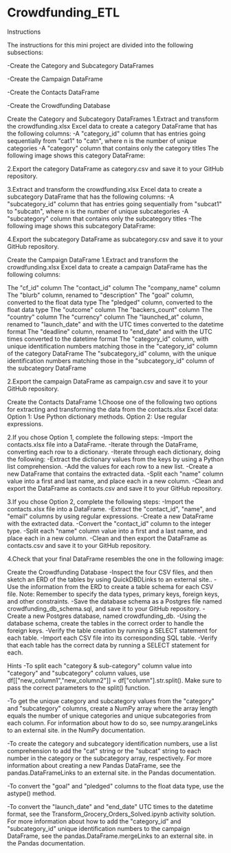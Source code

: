 # Crowdfunding_ETL

Instructions

The instructions for this mini project are divided into the following subsections:

-Create the Category and Subcategory DataFrames

-Create the Campaign DataFrame

-Create the Contacts DataFrame

-Create the Crowdfunding Database



Create the Category and Subcategory DataFrames
1.Extract and transform the crowdfunding.xlsx Excel data to create a category DataFrame that has the following columns:
-A "category_id" column that has entries going sequentially from "cat1" to "catn", where n is the number of unique categories
-A "category" column that contains only the category titles
The following image shows this category DataFrame:

2.Export the category DataFrame as category.csv and save it to your GitHub repository.

3.Extract and transform the crowdfunding.xlsx Excel data to create a subcategory DataFrame that has the following columns:
-A "subcategory_id" column that has entries going sequentially from "subcat1" to "subcatn", where n is the number of unique subcategories
-A "subcategory" column that contains only the subcategory titles
-The following image shows this subcategory DataFrame:

4.Export the subcategory DataFrame as subcategory.csv and save it to your GitHub repository.

Create the Campaign DataFrame
1.Extract and transform the crowdfunding.xlsx Excel data to create a campaign DataFrame has the following columns:

The "cf_id" column
The "contact_id" column
The "company_name" column
The "blurb" column, renamed to "description"
The "goal" column, converted to the float data type
The "pledged" column, converted to the float data type
The "outcome" column
The "backers_count" column
The "country" column
The "currency" column
The "launched_at" column, renamed to "launch_date" and with the UTC times converted to the datetime format
The "deadline" column, renamed to "end_date" and with the UTC times converted to the datetime format
The "category_id" column, with unique identification numbers matching those in the "category_id" column of the category DataFrame
The "subcategory_id" column, with the unique identification numbers matching those in the "subcategory_id" column of the subcategory DataFrame

2.Export the campaign DataFrame as campaign.csv and save it to your GitHub repository.

Create the Contacts DataFrame
1.Choose one of the following two options for extracting and transforming the data from the contacts.xlsx Excel data:
Option 1: Use Python dictionary methods.
Option 2: Use regular expressions.

2.If you chose Option 1, complete the following steps:
-Import the contacts.xlsx file into a DataFrame.
-Iterate through the DataFrame, converting each row to a dictionary.
-Iterate through each dictionary, doing the following:
-Extract the dictionary values from the keys by using a Python list comprehension.
-Add the values for each row to a new list.
-Create a new DataFrame that contains the extracted data.
-Split each "name" column value into a first and last name, and place each in a new column.
-Clean and export the DataFrame as contacts.csv and save it to your GitHub repository.

3.If you chose Option 2, complete the following steps:
-Import the contacts.xlsx file into a DataFrame.
-Extract the "contact_id", "name", and "email" columns by using regular expressions.
-Create a new DataFrame with the extracted data.
-Convert the "contact_id" column to the integer type.
-Split each "name" column value into a first and a last name, and place each in a new column.
-Clean and then export the DataFrame as contacts.csv and save it to your GitHub repository.

4.Check that your final DataFrame resembles the one in the following image:

Create the Crowdfunding Database
-Inspect the four CSV files, and then sketch an ERD of the tables by using QuickDBDLinks to an external site..
-Use the information from the ERD to create a table schema for each CSV file.
Note: Remember to specify the data types, primary keys, foreign keys, and other constraints.
-Save the database schema as a Postgres file named crowdfunding_db_schema.sql, and save it to your GitHub repository.
-Create a new Postgres database, named crowdfunding_db.
-Using the database schema, create the tables in the correct order to handle the foreign keys.
-Verify the table creation by running a SELECT statement for each table.
-Import each CSV file into its corresponding SQL table.
-Verify that each table has the correct data by running a SELECT statement for each.

Hints
-To split each "category & sub-category" column value into "category" and "subcategory" column values, use df[["new_column1","new_column2"]] = df["column"].str.split(). Make sure to pass the correct parameters to the split() function.

-To get the unique category and subcategory values from the "category" and "subcategory" columns, create a NumPy array where the array length equals the number of unique categories and unique subcategories from each column. For information about how to do so, see numpy.arangeLinks to an external site. in the NumPy documentation.

-To create the category and subcategory identification numbers, use a list comprehension to add the "cat" string or the "subcat" string to each number in the category or the subcategory array, respectively.
For more information about creating a new Pandas DataFrame, see the pandas.DataFrameLinks to an external site. in the Pandas documentation.

-To convert the "goal" and "pledged" columns to the float data type, use the astype() method.

-To convert the "launch_date" and "end_date" UTC times to the datetime format, see the Transform_Grocery_Orders_Solved.ipynb activity solution.
For more information about how to add the "category_id" and "subcategory_id" unique identification numbers to the campaign DataFrame, see the pandas.DataFrame.mergeLinks to an external site. in the Pandas documentation.
